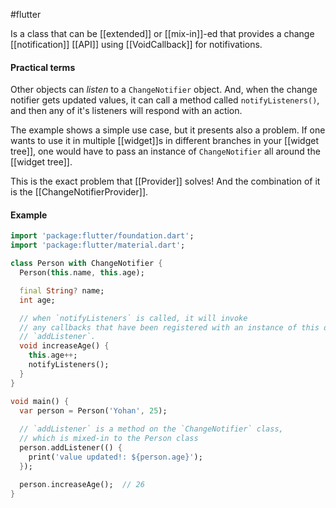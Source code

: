 #flutter 

Is a class that can be [[extended]] or [[mix-in]]-ed that provides a change [[notification]] [[API]] using [[VoidCallback]] for notifivations.

#### Practical terms
Other objects can _listen_ to a `ChangeNotifier` object. And, when the change notifier gets updated values, it can call a method called `notifyListeners()`, and then any of it's listeners will respond with an action.

The example shows a simple use case, but it presents also a problem. If one wants to use it in multiple [[widget]]s in different branches in your [[widget tree]], one would have to pass an instance of `ChangeNotifier` all around the [[widget tree]].

This is the exact problem that [[Provider]] solves! And the combination of it is the [[ChangeNotifierProvider]].

#### Example
```dart
import 'package:flutter/foundation.dart';
import 'package:flutter/material.dart';

class Person with ChangeNotifier {
  Person(this.name, this.age);

  final String? name;
  int age;

  // when `notifyListeners` is called, it will invoke
  // any callbacks that have been registered with an instance of this object
  // `addListener`.            
  void increaseAge() {
    this.age++;
    notifyListeners();
  }
}

void main() {
  var person = Person('Yohan', 25);
  
  // `addListener` is a method on the `ChangeNotifier` class,
  // which is mixed-in to the Person class    
  person.addListener(() {
    print('value updated!: ${person.age}');
  });      

  person.increaseAge();  // 26
}
```